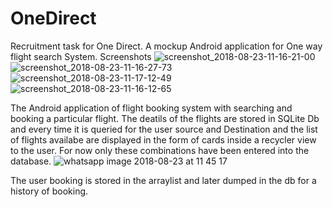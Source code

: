 # OneDirect
Recruitment task for One Direct. A mockup Android application for One way flight search System.
Screenshots
![screenshot_2018-08-23-11-16-21-00](https://user-images.githubusercontent.com/21499789/44508112-b9772d00-a6ca-11e8-8a60-320e0a3c88c5.png)
![screenshot_2018-08-23-11-16-27-73](https://user-images.githubusercontent.com/21499789/44508113-ba0fc380-a6ca-11e8-87f1-aba5b8f8353c.png)
![screenshot_2018-08-23-11-17-12-49](https://user-images.githubusercontent.com/21499789/44508120-c3009500-a6ca-11e8-8882-83c5f1cfddc6.png)
![screenshot_2018-08-23-11-16-12-65](https://user-images.githubusercontent.com/21499789/44508122-c3009500-a6ca-11e8-98a0-9f8142e5be5a.png)

The Android application of flight booking system with searching and booking a particular flight.
The deatils of the flights are stored in SQLite Db and every time it is queried for the user source and Destination 
and the list of flights availabe are displayed in the form of cards inside a recycler view to the user.
For now only these combinations have been entered into the database.
![whatsapp image 2018-08-23 at 11 45 17](https://user-images.githubusercontent.com/21499789/44508111-b9772d00-a6ca-11e8-92ab-f03d90aabda1.jpeg)

The user booking is stored in the arraylist and later dumped in the db for a history of booking.

